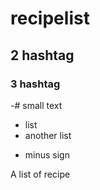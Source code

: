 # recipelist
## 2 hashtag
### 3 hashtag
-# small text


* list
* another list
- minus sign 

A list of recipe

